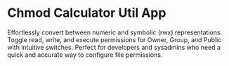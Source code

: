 # Chmod Calculator Util App

Effortlessly convert between numeric and symbolic (rwx) representations. Toggle read, write, and execute permissions for Owner, Group, and Public with intuitive switches. Perfect for developers and sysadmins who need a quick and accurate way to configure file permissions.

